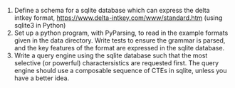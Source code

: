 1. Define a schema for a sqlite database which can express the delta intkey format, https://www.delta-intkey.com/www/standard.htm (using sqlite3 in Python)
2. Set up a python program, with PyParsing, to read in the example formats given in the data directory. Write tests to ensure the grammar is parsed, and the key features of the format are expressed in the sqlite database.
3. Write a query engine using the sqlite database such that the most selective (or powerful) charactersistics are requested first. The query engine should use a composable sequence of CTEs in sqlite, unless you have a better idea.